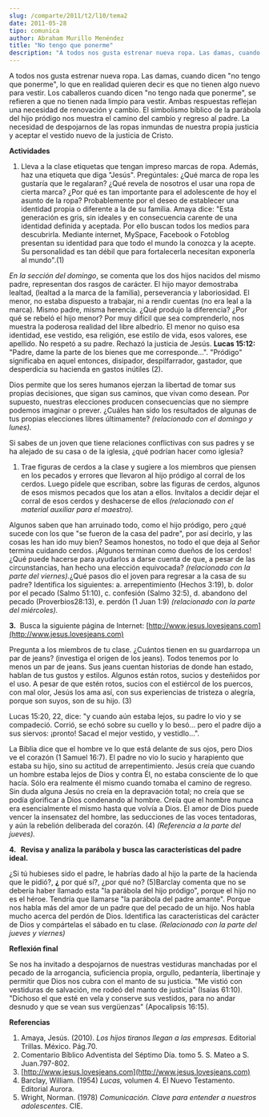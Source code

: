 ```yaml
---
slug: /comparte/2011/t2/l10/tema2
date: 2011-05-28
tipo: comunica
author: Abraham Murillo Menéndez
title: "No tengo que ponerme"
description: "A todos nos gusta estrenar nueva ropa. Las damas, cuando dicen “no tengo que  ponerme”, lo que en realidad quieren decir es que no tienen algo nuevo para  vestir."
---
```


A todos nos gusta estrenar nueva ropa. Las damas, cuando dicen "no tengo que ponerme", lo que en realidad quieren decir es que no tienen algo nuevo para vestir. Los caballeros cuando dicen "no tengo nada que ponerme", se refieren a que no tienen nada limpio para vestir. Ambas respuestas reflejan una necesidad de renovación y cambio. El simbolismo bíblico de la parábola del hijo pródigo nos muestra el camino del cambio y regreso al padre. La necesidad de despojarnos de las ropas inmundas de nuestra propia justicia y aceptar el vestido nuevo de la justicia de Cristo.

**Actividades**

1.  Lleva a la clase etiquetas que tengan impreso marcas de ropa. Además, haz una etiqueta que diga "Jesús". Pregúntales: ¿Qué marca de ropa les gustaría que le regalaran? ¿Qué revela de nosotros el usar una ropa de cierta marca? ¿Por qué es tan importante para el adolescente de hoy el asunto de la ropa? Probablemente por el deseo de establecer una identidad propia o diferente a la de su familia. Amaya dice: "Esta generación es gris, sin ideales y en consecuencia carente de una identidad definida y aceptada. Por ello buscan todos los medios para descubrirla. Mediante internet, MySpace, Facebook o Fotoblog presentan su identidad para que todo el mundo la conozca y la acepte. Su personalidad es tan débil que para fortalecerla necesitan exponerla al mundo".(1)

_En la sección del domingo_, se comenta que los dos hijos nacidos del mismo padre, representan dos rasgos de carácter. El hijo mayor demostraba lealtad, (lealtad a la marca de la familia), perseverancia y laboriosidad. El menor, no estaba dispuesto a trabajar, ni a rendir cuentas (no era leal a la marca). Mismo padre, misma herencia. ¿Qué produjo la diferencia? ¿Por qué se rebeló el hijo menor? Por muy difícil que sea comprenderlo, nos muestra la poderosa realidad del libre albedrío. El menor no quiso esa identidad, ese vestido, esa religión, ese estilo de vida, esos valores, ese apellido. No respetó a su padre. Rechazó la justicia de Jesús. **Lucas 15:12:** "Padre, dame la parte de los bienes que me corresponde…". "Pródigo" significaba en aquel entonces, disipador, despilfarrador, gastador, que desperdicia su hacienda en gastos inútiles (2).

Dios permite que los seres humanos ejerzan la libertad de tomar sus propias decisiones, que sigan sus caminos, que vivan como desean. Por supuesto, nuestras elecciones producen consecuencias que no siempre podemos imaginar o prever. ¿Cuáles han sido los resultados de algunas de tus propias elecciones libres últimamente? _(relacionado con el domingo y lunes)._

Si sabes de un joven que tiene relaciones conflictivas con sus padres y se ha alejado de su casa o de la iglesia, ¿qué podrían hacer como iglesia?

1.  Trae figuras de cerdos a la clase y sugiere a los miembros que piensen en los pecados y errores que llevaron al hijo pródigo al corral de los cerdos. Luego pídele que escriban, sobre las figuras de cerdos, algunos de esos mismos pecados que los atan a ellos. Invítalos a decidir dejar el corral de esos cerdos y deshacerse de ellos _(relacionado con el material auxiliar para el maestro)._

Algunos saben que han arruinado todo, como el hijo pródigo, pero ¿qué sucede con los que "se fueron de la casa del padre", por así decirlo, y las cosas les han ido muy bien? Seamos honestos, no todo el que deja al Señor termina cuidando cerdos. ¡Algunos terminan como dueños de los cerdos! ¿Qué puede hacerse para ayudarlos a darse cuenta de que, a pesar de las circunstancias, han hecho una elección equivocada? _(relacionado con la parte del viernes)._¿Qué pasos dio el joven para regresar a la casa de su padre? Identifica los siguientes: a. arrepentimiento (Hechos 3:19), b. dolor por el pecado (Salmo 51:10), c. confesión (Salmo 32:5), d. abandono del pecado (Proverbios28:13), e. perdón (1 Juan 1:9) _(relacionado con la parte del miércoles)._

**3.**  Busca la siguiente página de Internet: [http://www.jesus.lovesjeans.com](http://www.jesus.lovesjeans.com)

Pregunta a los miembros de tu clase. ¿Cuántos tienen en su guardarropa un par de jeans? (investiga el origen de los jeans). Todos tenemos por lo menos un par de jeans. Sus jeans cuentan historias de donde han estado, hablan de tus gustos y estilos. Algunos están rotos, sucios y desteñidos por el uso. A pesar de que estén rotos, sucios con el estiércol de los puercos, con mal olor, Jesús los ama así, con sus experiencias de tristeza o alegría, porque son suyos, son de su hijo. (3)

Lucas 15:20, 22, dice: "y cuando aún estaba lejos, su padre lo vio y se compadeció. Corrió, se echó sobre su cuello y lo besó… pero el padre dijo a sus siervos: ¡pronto! Sacad el mejor vestido, y vestidlo…".

La Biblia dice que el hombre ve lo que está delante de sus ojos, pero Dios ve el corazón (1 Samuel 16:7). El padre no vio lo sucio y harapiento que estaba su hijo, sino su actitud de arrepentimiento. Jesús creía que cuando un hombre estaba lejos de Dios y contra Él, no estaba consciente de lo que hacía. Sólo era realmente él mismo cuando tomaba el camino de regreso. Sin duda alguna Jesús no creía en la depravación total; no creía que se podía glorificar a Dios condenando al hombre. Creía que el hombre nunca era esencialmente el mismo hasta que volvía a Dios. El amor de Dios puede vencer la insensatez del hombre, las seducciones de las voces tentadoras, y aún la rebelión deliberada del corazón. (4) _(Referencia a la parte del jueves)._

**4\.   Revisa y analiza la parábola y busca las características del padre ideal.**

¿Si tú hubieses sido el padre, le habrías dado al hijo la parte de la hacienda que le pidió?, **¿** por qué sí?, ¿por qué no? (5)Barclay comenta que no se debería haber llamado esta "la parábola del hijo pródigo", porque el hijo no es el héroe. Tendría que llamarse "la parábola del padre amante". Porque nos habla más del amor de un padre que del pecado de un hijo. Nos habla mucho acerca del perdón de Dios. Identifica las características del carácter de Dios y compártelas el sábado en tu clase. _(Relacionado con la parte del jueves y viernes)_

**Reflexión final**

Se nos ha invitado a despojarnos de nuestras vestiduras manchadas por el pecado de la arrogancia, suficiencia propia, orgullo, pedantería, libertinaje y permitir que Dios nos cubra con el manto de su justicia. "Me vistió con vestiduras de salvación, me rodeó del manto de justicia" (Isaías 61:10). "Dichoso el que esté en vela y conserve sus vestidos, para no andar desnudo y que se vean sus vergüenzas" (Apocalipsis 16:15).

**Referencias**

1.  Amaya, Jesús. (2010). _Los hijos tiranos llegan a las empresas._ Editorial Trillas. México. Pág.70.
2.  Comentario Bíblico Adventista del Séptimo Día. tomo 5. S. Mateo a S. Juan.797-802.
3. [http://www.jesus.lovesjeans.com](http://www.jesus.lovesjeans.com)
4.  Barclay, William. (1954) _Lucas,_ volumen 4. El Nuevo Testamento. Editorial Aurora.
5.  Wright, Norman. (1978) _Comunicación. Clave para entender a nuestros adolescentes_. CIE.
